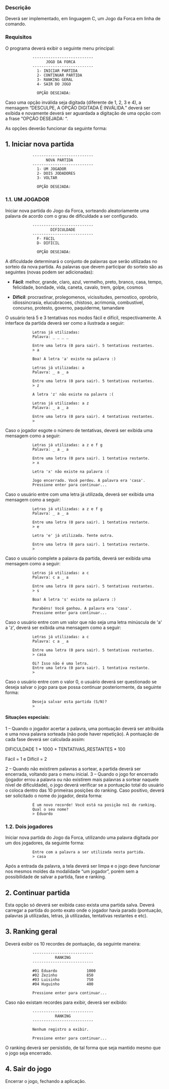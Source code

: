 ### Descrição

Deverá ser implementado, em linguagem C, um Jogo da Forca em linha de comando.

### Requisitos
O programa deverá exibir o seguinte menu principal:
```
            ---------------------------
                  JOGO DA FORCA
            ---------------------------
              1- INICIAR PARTIDA
              2- CONTINUAR PARTIDA
              3- RANKING GERAL
              4- SAIR DO JOGO
  
              OPÇÃO DESEJADA:
```
Caso uma opção inválida seja digitada (diferente de 1, 2, 3 e 4), a mensagem “DESCULPE, A OPÇÃO DIGITADA É INVÁLIDA.” deverá ser exibida e novamente deverá ser aguardada a digitação de uma opção com a frase “OPÇÃO DESEJADA: “.

As opções deverão funcionar da seguinte forma:
## 1. Iniciar nova partida
```
            ---------------------------
                  NOVA PARTIDA
            ---------------------------
              1- UM JOGADOR
              2- DOIS JODADORES
              3- VOLTAR
  
              OPÇÃO DESEJADA:
```
### 1.1. UM JOGADOR

Iniciar nova partida do Jogo da Forca, sorteando aleatoriamente uma palavra de acordo com o grau de dificuldade a ser configurado.

```
            ---------------------------
                    DIFICULDADE
            ---------------------------
              F- FÁCIL
              D- DIFÍCIL
  
              OPÇÃO DESEJADA:
```
A dificuldade determinará o conjunto de palavras que serão utilizadas no sorteio da nova partida. As palavras que devem participar do sorteio são as seguintes (novas podem ser adicionadas):

* **Fácil**: melhor, grande, claro, azul, vermelho, preto, branco, casa, tempo, felicidade, bondade, vida, caneta, cavalo, trem, golpe, cosmos

* **Difícil**: procrastinar, prolegomenos, vicissitudes, pernostico, oprobrio, idiossincrasia, elucubracoes, chistoso, acrimonia, combustivel, concurso, protesto, governo, paquiderme, tamandare

O usuário terá 5 e 3 tentativas nos modos fácil e difícil, respectivamente. A interface da partida deverá ser como a ilustrada a seguir:

```
            Letras já utilizadas:
            Palavra: _ _ _ _
            
            Entre uma letra (0 para sair). 5 tentativas restantes.
            > a
            
            Boa! A letra 'a' existe na palavra :)
            
            Letras já utilizadas: a
            Palavra: _ a _ a
            
            Entre uma letra (0 para sair). 5 tentativas restantes.
            > z

            A letra 'z' não existe na palavra :(

            Letras já utilizadas: a z
            Palavra: _ a _ a
            
            Entre uma letra (0 para sair). 4 tentativas restantes.
            >
```

Caso o jogador esgote o número de tentativas, deverá ser exibida uma mensagem como a seguir:

```
            Letras já utilizadas: a z e f g
            Palavra: _ a _ a
            
            Entre uma letra (0 para sair). 1 tentativa restante.
            > x
            
            Letra 'x' não existe na palavra :(
            
            Jogo encerrado. Você perdeu. A palavra era 'casa'.
            Pressione enter para continuar...
```

Caso o usuário entre com uma letra já utilizada, deverá ser exibida uma mensagem como a seguir:

```
            Letras já utilizadas: a z e f g
            Palavra: _ a _ a
            
            Entre uma letra (0 para sair). 1 tentativa restante.
            > e
            
            Letra 'e' já utilizada. Tente outra.
            
            Entre uma letra (0 para sair). 1 tentativa restante.
            >
```

Caso o usuário complete a palavra da partida, deverá ser exibida uma mensagem como a seguir:

```
            Letras já utilizadas: a c
            Palavra: c a _ a
            
            Entre uma letra (0 para sair). 5 tentativas restantes.
            > s
            
            Boa! A letra 's' existe na palavra :)
            
            Parabéns! Você ganhou. A palavra era 'casa'.
            Pressione enter para continuar...
```

Caso o usuário entre com um valor que não seja uma letra minúscula de 'a' a 'z', deverá ser exibida uma mensagem como a seguir:

```
            Letras já utilizadas: a c
            Palavra: c a _ a
            
            Entre uma letra (0 para sair). 5 tentativas restantes.
            > casa
            
            Oi? Isso não é uma letra.
            Entre uma letra (0 para sair). 1 tentativa restante.
            >
```

Caso o usuário entre com o valor 0, o usuário deverá ser questionado se deseja salvar o jogo para que possa continuar posteriormente, da seguinte forma:

```
            Deseja salvar esta partida (S/N)?
            >
```

#### Situações especiais:

1 – Quando o jogador acertar a palavra, uma pontuação deverá ser atribuída e uma nova palavra sorteada (não pode haver repetição). A pontuação de cada fase deverá ser calculada assim:

DIFICULDADE 1 * 1000 + TENTATIVAS_RESTANTES * 100

Fácil = 1 e Difícil = 2

2 – Quando não existirem palavras a sortear, a partida deverá ser encerrada, voltando para o menu inicial.
3 – Quando o jogo for encerrado (jogador errou a palavra ou não existirem mais palavras a sortear naquele nível de dificuldade), o jogo deverá verificar se a pontuação total do usuário o coloca dentro das 10 primeiras posições do ranking. Caso positivo, deverá ser solicitado o nome do jogador, desta forma:

```
            É um novo recorde! Você está na posição no1 do ranking.
            Qual o seu nome?
            > Eduardo
```

### 1.2. Dois jogadores
Iniciar nova partida do Jogo da Forca, utilizando uma palavra digitada por um dos jogadores, da seguinte forma:

```
            Entre com a palavra a ser utilizada nesta partida.
            > casa
```

Após a entrada da palavra, a tela deverá ser limpa e o jogo deve funcionar nos mesmos moldes da modalidade “um jogador”, porém sem a possibilidade de salvar a partida, fase e ranking.

## 2. Continuar partida

Esta opção só deverá ser exibida caso exista uma partida salva. Deverá carregar a partida do ponto exato onde o jogador havia parado (pontuação, palavras já utilizadas, letras, já utilizadas, tentativas restantes e etc).

## 3. Ranking geral

Deverá exibir os 10 recordes de pontuação, da seguinte maneira:

```
            ---------------------------
                      RANKING
            ---------------------------
        
            #01 Eduardo             1000
            #02 Zezinho             850
            #03 Luisinho            750
            #04 Huguinho            400
        
            Pressione enter para continuar...
```

Caso não existam recordes para exibir, deverá ser exibido:

```
            ---------------------------
                      RANKING
            ---------------------------

            Nenhum registro a exibir.
  
            Pressione enter para continuar...
```

O ranking deverá ser persistido, de tal forma que seja mantido mesmo que o jogo seja encerrado.

## 4. Sair do jogo

Encerrar o jogo, fechando a aplicação.
